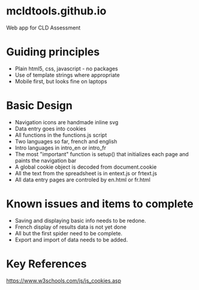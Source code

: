 # mcldtools.github.io
Web app for CLD Assessment

# Guiding principles
* Plain html5, css, javascript - no packages
* Use of template strings where appropriate
* Mobile first, but looks fine on laptops

# Basic Design
* Navigation icons are handmade inline svg
* Data entry goes into cookies
* All functions in the functions.js script
* Two languages so far, french and english
* Intro languages in intro_en or intro_fr
* The most "important" function is setup() that initializes each page and paints the navigation bar
* A global cookie object is decoded from document.cookie
* All the text from the spreadsheet is in entext.js or frtext.js
* All data entry pages are controled by en.html or fr.html

# Known issues and items to complete
* Saving and displaying basic info needs to be redone.
* French display of results data is not yet done
* All but the first spider need to be complete.
* Export and import of data needs to be added.

# Key References
https://www.w3schools.com/js/js_cookies.asp
